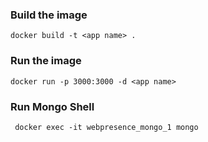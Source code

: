 ### Build the image

```
docker build -t <app name> .
```

### Run the image

```
docker run -p 3000:3000 -d <app name>
```

### Run Mongo Shell
```
 docker exec -it webpresence_mongo_1 mongo
```
